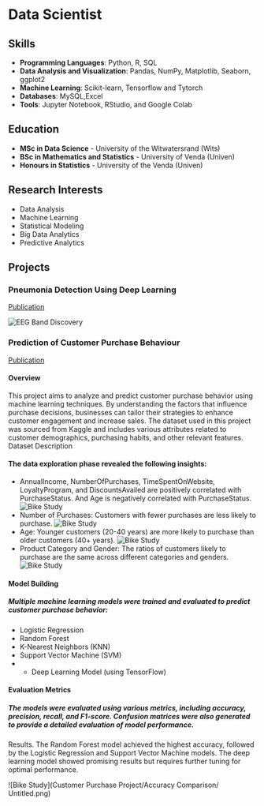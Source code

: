 # Data Scientist
## Skills

- **Programming Languages**: Python, R, SQL
- **Data Analysis and Visualization**: Pandas, NumPy, Matplotlib, Seaborn, ggplot2
- **Machine Learning**: Scikit-learn, Tensorflow and Tytorch
- **Databases**: MySQL,Excel
- **Tools**: Jupyter Notebook, RStudio, and Google Colab

## Education

- **MSc in Data Science** - University of the Witwatersrand (Wits)
- **BSc in Mathematics and Statistics** - University of Venda (Univen)
- **Honours in Statistics** - University of the Venda (Univen)

## Research Interests

- Data Analysis
- Machine Learning
- Statistical Modeling
- Big Data Analytics
- Predictive Analytics


## Projects
###   Pneumonia Detection Using Deep Learning
[Publication](https://www.mdpi.com/1424-8220/22/8/3048)


![EEG Band Discovery](/assets/img/eeg_band_discovery.jpeg)

### Prediction of Customer Purchase Behaviour
[Publication](https://www.mdpi.com/1424-8220/22/11/4240)

#### Overview
This project aims to analyze and predict customer purchase behavior using machine learning techniques. By understanding the factors that influence purchase decisions, businesses can tailor their strategies to enhance customer engagement and increase sales. The dataset used in this project was sourced from Kaggle and includes various attributes related to customer demographics, purchasing habits, and other relevant features.
Dataset Description

#### The data exploration phase revealed the following insights:
- AnnualIncome, NumberOfPurchases, TimeSpentOnWebsite, LoyaltyProgram, and DiscountsAvailed are positively correlated with PurchaseStatus. And Age is negatively correlated with PurchaseStatus.
  ![Bike Study](/assets/img/bike_study.jpeg)
- Number of Purchases: Customers with fewer purchases are less likely to purchase.
 ![Bike Study](/assets/img/bike_study.jpeg)
- Age: Younger customers (20-40 years) are more likely to purchase than older customers (40+ years).
  ![Bike Study](/assets/img/bike_study.jpeg)
- Product Category and Gender: The ratios of customers likely to purchase are the same across different categories and genders.
  ![Bike Study](/assets/img/bike_study.jpeg)

#### Model Building

##### Multiple machine learning models were trained and evaluated to predict customer purchase behavior:

- Logistic Regression
- Random Forest
- K-Nearest Neighbors (KNN)
-  Support Vector Machine (SVM)
-    - Deep Learning Model (using TensorFlow)

#### Evaluation Metrics
##### The models were evaluated using various metrics, including accuracy, precision, recall, and F1-score. Confusion matrices were also generated to provide a detailed evaluation of model performance.
Results. The Random Forest model achieved the highest accuracy, followed by the Logistic Regression and Support Vector Machine models. The deep learning model showed promising results but requires further tuning for optimal performance.

![Bike Study](Customer  Purchase Project/Accuracy Comparison/ Untitled.png)

